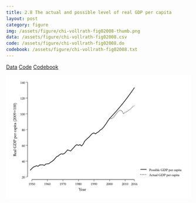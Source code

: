 ```yaml
---
title: 2.8 The actual and possible level of real GDP per capita
layout: post
category: figure
img: /assets/figure/chi-vollrath-fig02008-thumb.png
data: /assets/figure/chi-vollrath-fig02008.csv
code: /assets/figure/chi-vollrath-fig02008.do
codebook: /assets/figure/chi-vollrath-fig02008.txt
---
```


[Data](/assets/figure/chi-vollrath-fig02008.csv) [Code](/assets/figure/chi-vollrath-fig02008.do) [Codebook](/assets/figure/chi-vollrath-fig02008.txt)

![2.8 The actual and possible level of real GDP per capita](/assets/figure/chi-vollrath-fig02008.png)
